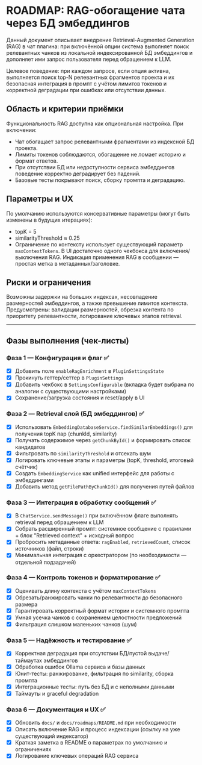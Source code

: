 # ROADMAP: RAG-обогащение чата через БД эмбеддингов

Данный документ описывает внедрение Retrieval-Augmented Generation (RAG) в чат плагина: при включённой опции система выполняет поиск релевантных чанков из локальной индексированной БД эмбеддингов и дополняет ими запрос пользователя перед обращением к LLM.

Целевое поведение: при каждом запросе, если опция активна, выполняется поиск top-N релевантных фрагментов проекта и их безопасная интеграция в промпт с учётом лимитов токенов и корректной деградации при ошибках или отсутствии данных.

## Область и критерии приёмки
Функциональность RAG доступна как опциональная настройка. При включении:
- Чат обогащает запрос релевантными фрагментами из индексной БД проекта.
- Лимиты токенов соблюдаются, обогащение не ломает историю и формат ответов.
- При отсутствии БД или недоступности сервиса эмбеддингов поведение корректно деградирует без падений.
- Базовые тесты покрывают поиск, сборку промпта и деградацию.

## Параметры и UX
По умолчанию используются консервативные параметры (могут быть изменены в будущих итерациях):
- topK = 5
- similarityThreshold ≈ 0.25
- Ограничение по контексту использует существующий параметр `maxContextTokens`.
В UI достаточно одного чекбокса для включения/выключения RAG. Индикация применения RAG в сообщении — простая метка в метаданных/заголовке.

## Риски и ограничения
Возможны задержки на больших индексах, несовпадение размерностей эмбеддингов, а также превышение лимитов контекста. Предусмотрены: валидации размерностей, обрезка контента по приоритету релевантности, логирование ключевых этапов retrieval.

---

## Фазы выполнения (чек-листы)

### Фаза 1 — Конфигурация и флаг ✅
- [x] Добавить поле `enableRagEnrichment` в `PluginSettingsState`
- [x] Прокинуть геттер/сеттер в `PluginSettings`
- [x] Добавить чекбокс в `SettingsConfigurable` (вкладка будет выбрана по аналогии с существующими настройками)
- [x] Сохранение/загрузка состояния и reset/apply в UI

### Фаза 2 — Retrieval слой (БД эмбеддингов) ✅
- [x] Использовать `EmbeddingDatabaseService.findSimilarEmbeddings()` для получения topK пар (chunkId, similarity)
- [x] Получать содержимое через `getChunkById()` и формировать список кандидатов
- [x] Фильтровать по `similarityThreshold` и отсекать шум
- [x] Логировать ключевые этапы и параметры (topK, threshold, итоговый счётчик)
- [x] Создать `EmbeddingService` как unified интерфейс для работы с эмбеддингами
- [x] Добавить метод `getFilePathByChunkId()` для получения путей файлов

### Фаза 3 — Интеграция в обработку сообщений ✅
- [x] В `ChatService.sendMessage()` при включённом флаге выполнять retrieval перед обращением к LLM
- [x] Собрать расширенный промпт: системное сообщение с правилами + блок "Retrieved context" + исходный вопрос
- [x] Пробросить метаданные ответа: `ragEnabled`, `retrievedCount`, список источников (файл, строки)
- [x] Минимальная интеграция с оркестратором (по необходимости — отдельной подзадачей)

### Фаза 4 — Контроль токенов и форматирование ✅
- [x] Оценивать длину контекста с учётом `maxContextTokens`
- [x] Обрезать/ранжировать чанки по релевантности до безопасного размера
- [x] Гарантировать корректный формат истории и системного промпта
- [x] Умная усечка чанков с сохранением целостности предложений
- [x] Фильтрация слишком маленьких чанков (шум)

### Фаза 5 — Надёжность и тестирование ✅
- [x] Корректная деградация при отсутствии БД/пустой выдаче/таймаутах эмбеддингов
- [x] Обработка ошибок Ollama сервиса и базы данных
- [x] Юнит-тесты: ранжирование, фильтрация по similarity, сборка промпта
- [x] Интеграционные тесты: путь без БД и с неполными данными
- [x] Таймауты и graceful degradation

### Фаза 6 — Документация и UX ✅
- [x] Обновить `docs/` и `docs/roadmaps/README.md` при необходимости
- [x] Описать включение RAG и процесс индексации (ссылку на уже существующий индексатор)
- [x] Краткая заметка в README о параметрах по умолчанию и ограничениях
- [x] Логирование ключевых операций RAG сервиса
